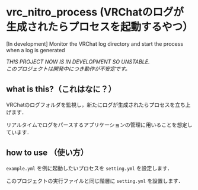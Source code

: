 # vrc_nitro_process (VRChatのログが生成されたらプロセスを起動するやつ）
[In development] Monitor the VRChat log directory and start the process when a log is generated

*THIS PROJECT NOW IS IN DEVELOPMENT SO UNSTABLE.*  
*このプロジェクトは開発中につき動作が不安定です。*

## what is this?（これはなに？）

VRChatのログフォルダを監視し，新たにログが生成されたらプロセスを立ち上げます．

リアルタイムでログをパースするアプリケーションの管理に用いることを想定しています．

## how to use （使い方）

`example.yml` を例に起動したいプロセスを `setting.yml` を設定します．

このプロジェクトの実行ファイルと同じ階層に `setting.yml` を設置します．
